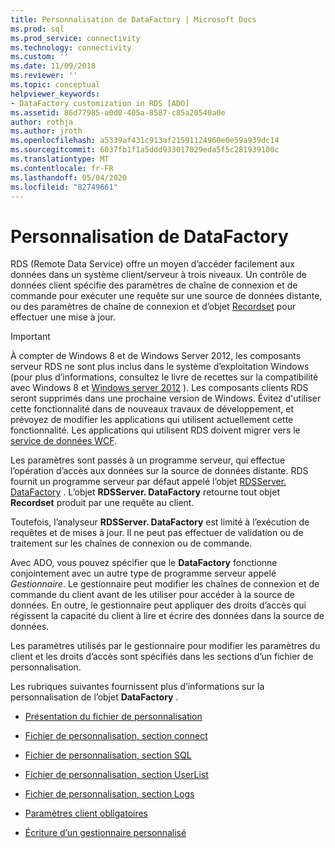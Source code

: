```yaml
---
title: Personnalisation de DataFactory | Microsoft Docs
ms.prod: sql
ms.prod_service: connectivity
ms.technology: connectivity
ms.custom: ''
ms.date: 11/09/2018
ms.reviewer: ''
ms.topic: conceptual
helpviewer_keywords:
- DataFactory customization in RDS [ADO]
ms.assetid: 86d77985-a0d0-405a-8587-c85a20540a0e
author: rothja
ms.author: jroth
ms.openlocfilehash: a5339af431c913af21591124960e0e59a939dc14
ms.sourcegitcommit: 6037fb1f1a5ddd933017029eda5f5c281939100c
ms.translationtype: MT
ms.contentlocale: fr-FR
ms.lasthandoff: 05/04/2020
ms.locfileid: "82749661"
---
```

# <a name="datafactory-customization"></a>Personnalisation de DataFactory
RDS (Remote Data Service) offre un moyen d’accéder facilement aux données dans un système client/serveur à trois niveaux. Un contrôle de données client spécifie des paramètres de chaîne de connexion et de commande pour exécuter une requête sur une source de données distante, ou des paramètres de chaîne de connexion et d’objet [Recordset](../../../ado/reference/ado-api/recordset-object-ado.md) pour effectuer une mise à jour.  
  
> [!IMPORTANT]
>  À compter de Windows 8 et de Windows Server 2012, les composants serveur RDS ne sont plus inclus dans le système d’exploitation Windows (pour plus d’informations, consultez le livre de recettes sur la compatibilité avec Windows 8 et [Windows server 2012](https://www.microsoft.com/download/details.aspx?id=27416) ). Les composants clients RDS seront supprimés dans une prochaine version de Windows. Évitez d'utiliser cette fonctionnalité dans de nouveaux travaux de développement, et prévoyez de modifier les applications qui utilisent actuellement cette fonctionnalité. Les applications qui utilisent RDS doivent migrer vers le [service de données WCF](https://go.microsoft.com/fwlink/?LinkId=199565).  
  
 Les paramètres sont passés à un programme serveur, qui effectue l’opération d’accès aux données sur la source de données distante. RDS fournit un programme serveur par défaut appelé l’objet [RDSServer. DataFactory](../../../ado/reference/rds-api/datafactory-object-rdsserver.md) . L’objet **RDSServer. DataFactory** retourne tout objet **Recordset** produit par une requête au client.  
  
 Toutefois, l’analyseur **RDSServer. DataFactory** est limité à l’exécution de requêtes et de mises à jour. Il ne peut pas effectuer de validation ou de traitement sur les chaînes de connexion ou de commande.  
  
 Avec ADO, vous pouvez spécifier que le **DataFactory** fonctionne conjointement avec un autre type de programme serveur appelé *Gestionnaire*. Le gestionnaire peut modifier les chaînes de connexion et de commande du client avant de les utiliser pour accéder à la source de données. En outre, le gestionnaire peut appliquer des droits d’accès qui régissent la capacité du client à lire et écrire des données dans la source de données.  
  
 Les paramètres utilisés par le gestionnaire pour modifier les paramètres du client et les droits d’accès sont spécifiés dans les sections d’un fichier de personnalisation.  
  
 Les rubriques suivantes fournissent plus d’informations sur la personnalisation de l’objet **DataFactory** .  
  
-   [Présentation du fichier de personnalisation](../../../ado/guide/remote-data-service/understanding-the-customization-file.md)  
  
-   [Fichier de personnalisation, section connect](../../../ado/guide/remote-data-service/customization-file-connect-section.md)  
  
-   [Fichier de personnalisation, section SQL](../../../ado/guide/remote-data-service/customization-file-sql-section.md)  
  
-   [Fichier de personnalisation, section UserList](../../../ado/guide/remote-data-service/customization-file-userlist-section.md)  
  
-   [Fichier de personnalisation, section Logs](../../../ado/guide/remote-data-service/customization-file-logs-section.md)  
  
-   [Paramètres client obligatoires](../../../ado/guide/remote-data-service/required-client-settings.md)  
  
-   [Écriture d’un gestionnaire personnalisé](../../../ado/guide/remote-data-service/writing-your-own-customized-handler.md)


